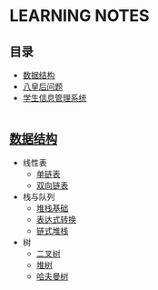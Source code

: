 # LEARNING NOTES
## 目录
* [数据结构](https://github.com/chenxin18307382228/learning-notes/tree/master/%E6%95%B0%E6%8D%AE%E7%BB%93%E6%9E%84)
* [八皇后问题](https://github.com/chenxin18307382228/learning-notes/blob/master/eight_queen.cpp)
* [学生信息管理系统](https://github.com/chenxin18307382228/Simple-Student-Information-Manager)
<br><br>
## [数据结构](https://github.com/chenxin18307382228/learning-notes/tree/master/%E6%95%B0%E6%8D%AE%E7%BB%93%E6%9E%84)
* 线性表
  * [单链表](https://github.com/chenxin18307382228/learning-notes/blob/master/%E6%95%B0%E6%8D%AE%E7%BB%93%E6%9E%84/%E7%BA%BF%E6%80%A7%E8%A1%A8/simple_linked_list.cpp)
  * [双向链表](https://github.com/chenxin18307382228/learning-notes/blob/master/%E6%95%B0%E6%8D%AE%E7%BB%93%E6%9E%84/%E7%BA%BF%E6%80%A7%E8%A1%A8/double_linked_list.cpp)
* 栈与队列
  * [堆栈基础](https://github.com/chenxin18307382228/learning-notes/blob/master/%E6%95%B0%E6%8D%AE%E7%BB%93%E6%9E%84/%E6%A0%88%E5%92%8C%E9%98%9F%E5%88%97/stack.cpp)
  * [表达式转换](https://github.com/chenxin18307382228/learning-notes/blob/master/%E6%95%B0%E6%8D%AE%E7%BB%93%E6%9E%84/%E6%A0%88%E5%92%8C%E9%98%9F%E5%88%97/Expression_conversion.cpp)
  * [链式堆栈](https://github.com/chenxin18307382228/learning-notes/blob/master/%E6%95%B0%E6%8D%AE%E7%BB%93%E6%9E%84/%E6%A0%88%E5%92%8C%E9%98%9F%E5%88%97/linked_stack.cpp)
* 树
  * [二叉树](https://github.com/chenxin18307382228/learning-notes/tree/master/%E6%95%B0%E6%8D%AE%E7%BB%93%E6%9E%84/%E6%A0%91/binary_tree)
  * [堆树](https://github.com/chenxin18307382228/learning-notes/blob/master/%E6%95%B0%E6%8D%AE%E7%BB%93%E6%9E%84/%E6%A0%91/heap_tree.cpp)
  * [哈夫曼树](https://github.com/chenxin18307382228/learning-notes/tree/master/%E6%95%B0%E6%8D%AE%E7%BB%93%E6%9E%84/%E6%A0%91/Huffman_tree)
  

